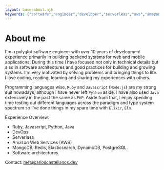 ```yaml
---
layout: base-about.njk
keywords: ["software","engineer","developer","serverless","aws","amazon","architect","freelancer","contractor","ruby", "nodejs"]
---
```


# About me

I'm a polyglot software engineer with over 10 years of development experience primarily in building backend systems for web and mobile applications. During this time I have focused not only in technical details but also in software architectures and good practices for building and growing systems. I'm very motivated by solving problems and bringing things to life. I love coding, reading, learning and sharing my experiences with others.

Programming languages wise, `Ruby` and `Javascript` (`Node.js`) are my strong suit nowadays, although I have never left `Python` aside. I have also used `Java` extensively in the past the same as `PHP`. Aside from that, I enjoy spending time testing out different languages across the paradigm and type system spectrum so I've done things in my spare time with `Elixir`, `Elm`.

Experience Overview:

- Ruby, Javascript, Python, Java
- DevOps
- Serverless
- Amazon Web Services (AWS)
- MongoDB, Redis, Elasticsearch, DynamoDB, PostgreSQL.
- Software architectures

Contact:
[me@carloscastellanos.dev](mailto:me@carloscastellanos.dev)
